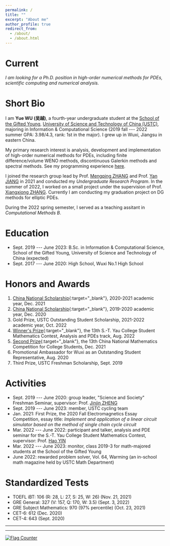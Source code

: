 ```yaml
---
permalink: /
title: ""
excerpt: "About me"
author_profile: true
redirect_from: 
  - /about/
  - /about.html
---
```


Current
===

*I am looking for a Ph.D. position in high-order numerical methods for PDEs, scientific computing and numerical analysis.*


Short Bio
===

I am **Yue WU (吴越)**, a fourth-year undergraduate student at the [School of the Gifted Young](http://en.scgy.ustc.edu.cn/), [University of Science and Technology of China (USTC)](http://en.ustc.edu.cn/), majoring in Information & Computational Science (2019 fall --- 2022 summer GPA: 3.98/4.3, rank: 1st in the major). I grew up in Wuxi, Jiangsu in eastern China.

My primary research interest is analysis, development and implementation of high-order numerical methods for PDEs, including finite difference/volume WENO methods, discontinuous Galerkin methods and spectral methods. See my programming experience [here](/research_red/).

I joined the research group lead by Prof. [Mengping ZHANG](https://dsxt.ustc.edu.cn/zj_ywjs.asp?zzid=860) and Prof. [Yan JIANG](http://staff.ustc.edu.cn/~jiangy/index.html) in 2021 and conducted my *Undergraduate Research Program*. In the summer of 2022, I worked on a small project under the supervision of Prof. [Xiangxiong ZHANG](https://www.math.purdue.edu/~zhan1966/index.html). Currently I am conducting my graduation project on DG methods for elliptic PDEs. 

During the 2022 spring semester, I served as a teaching assitant in *Computational Methods B*.

Education
===

* Sept. 2019 --- June 2023: B.Sc. in Information & Computational Science, School of the Gifted Young, University of Science and Technology of China (expected)
* Sept. 2017 --- June 2020: High School, Wuxi No.1 High School

Honors and Awards
===

1. [China National Scholarship](../files/awards/2021-national-sch.jpg){:target="_blank"}, 2020-2021 academic year, Dec. 2021
2. [China National Scholarship](../files/awards/2020-national-sch.jpg){:target="_blank"}, 2019-2020 academic year, Dec. 2020
3. Gold Prize, USTC Outstanding Student Scholarship, 2021-2022 academic year, Oct. 2022
4. [Winner's Prize](../files/awards/Yau-contest.jpg){:target="_blank"}, the 13th S.-T. Yau College Student Mathematics Contest, Analysis and PDEs track, Aug. 2022
5. [Second Prize](../files/awards/CMC.jpg){:target="_blank"}, the 13th China National Mathematics Competition for College Students, Dec. 2021
6. Promotional Ambassador for Wuxi as an Outstanding Student Representative, Aug. 2020
7. Third Prize, USTC Freshman Scholarship, Sept. 2019


Activities
===

* Sept. 2019 --- June 2020: group leader, "Science and Society" Freshman Seminar, supervisor: Prof. [Jinjin ZHENG](http://staff.ustc.edu.cn/~jjzheng/)
* Sept. 2019 --- June 2023: member, USTC cycling team
* Jan. 2021: First Prize, the 2020 Fall Electromagnetics Essay Competition, essay title: *Implement and application of a linear circuit simulator based on the method of single chain cycle circuit*
* Mar. 2022 --- June 2022: participant and talker, analysis and PDE seminar for the S.-T. Yau College Student Mathematics Contest, supervisor: Prof. [Hao YIN](http://staff.ustc.edu.cn/~haoyin/)
* Mar. 2022 --- June 2023: monitor, class 2019-3 for math-majored students at the School of the Gifted Young
* June 2022: rewarded problem solver, Vol. 64, Warming (an in-school math magazine held by USTC Math Department)


Standardized Tests
===

* TOEFL iBT: 106 (R: 28, L: 27, S: 25, W: 26) (Nov. 21, 2021)
* GRE General: 327 (V: 157, Q: 170, W: 3.5) (Sept. 3, 2022)
* GRE Subject Mathematics: 970 (97% percentile) (Oct. 23, 2021)
* CET-6: 612 (Dec. 2020)
* CET-4: 643 (Sept. 2020)

---

<script>
document.write("Last update: "+document.lastModified+"" )
</script>

---

<a href="https://info.flagcounter.com/21GO"><img src="https://s01.flagcounter.com/map/21GO/size_s/txt_000000/border_CCCCCC/pageviews_1/viewers_0/flags_0/" alt="Flag Counter" border="0"></a>
